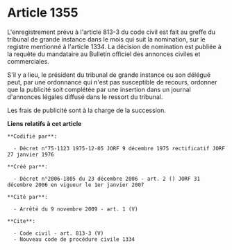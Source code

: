 # Article 1355

L'enregistrement prévu à l'article 813-3 du code civil est fait au greffe du tribunal de grande instance dans le mois qui
suit la nomination, sur le registre mentionné à l'article 1334. La décision de nomination est publiée à la requête du
mandataire au Bulletin officiel des annonces civiles et commerciales.

S'il y a lieu, le président du tribunal de grande instance ou son délégué peut, par une ordonnance qui n'est pas susceptible
de recours, ordonner que la publicité soit complétée par une insertion dans un journal d'annonces légales diffusé dans le
ressort du tribunal.

Les frais de publicité sont à la charge de la succession.

**Liens relatifs à cet article**

	**Codifié par**:

	  - Décret n°75-1123 1975-12-05 JORF 9 décembre 1975 rectificatif JORF 27 janvier 1976

	**Créé par**:

	  - Décret n°2006-1805 du 23 décembre 2006 - art. 2 () JORF 31 décembre 2006 en vigueur le 1er janvier 2007

	**Cité par**:

	  - Arrêté du 9 novembre 2009 - art. 1 (V)

	**Cite**:

	  - Code civil - art. 813-3 (V)
	  - Nouveau code de procédure civile 1334
